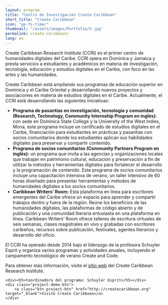 ```yaml
---
layout: program
title: "Centro de Investigación Create Caribbean"
short_title: "Create Caribbean"
icon: "pe-7s-timer"
thumbnail: "/assets/images/Portfolio/5.jpg"
permalink: create-caribbean/
lang: es
---
```


<div class="portfolio-details">
<p>Create Caribbean Research Institute (CCRI) es el primer centro de humanidades digitales del Caribe. CCRI opera en Dominica y Jamaica y presta servicios a estudiantes y académicos en materia de investigación, tecnología, educación y estudios digitales en el Caribe, con foco en las artes y las humanidades.</p>
<p>Create Caribbean está ampliando sus programas de educación superior en Dominica y el Caribe Oriental y desarrollando nuevos proyectos y asociaciones en materia de estudios digitales en el Caribe. Actualmente, el CCRI está desarrollando las siguientes iniciativas:</p>
<ul>
    <li><strong>Programa de pasantías en investigación, tecnología y comunidad (Research, Technology, Community Internship Program en inglés):</strong> con sede en Dominica State College y la University of the West Indies, Mona, este programa incluye un certificado de estudios digitales en el Caribe, financiación para estudiantes en prácticas y pasantías con socios comunitarios donde los estudiantes aplican sus habilidades digitales para preservar y compartir contenido.</li>
    <li><strong>Programa de socios comunitarios (Community Partners Program en inglés):</strong> un programa que invita a las agencias y organizaciones locales que trabajan en patrimonio cultural, educación y preservación a fin de utilizar la métodos y herramientas digitales para fortalecer el desarrollo y la programación de contenido. Este programa de socios comunitarios incluye una capacitación intensiva de verano, un taller intensivo de 60 horas diseñado para presentar herramientas y métodos de humanidades digitales a los socios comunitarios.</li>
    <li><strong>Caribbean Writers’ Room:</strong> Esta plataforma en línea para escritores emergentes del Caribe ofrece un espacio para aprender y compartir trabajos dentro y fuera de la región. Reúne los beneficios de las humanidades digitales, las plataformas de código abierto y de publicación y una comunidad literaria entusiasta en una plataforma en línea. Caribbean Writers’ Room ofrece talleres de escritura virtuales de seis semanas, clases magistrales en vivo y grabadas con escritores caribeños, recursos sobre publicación, festivales, agentes literarios y desarrollo del oficio.</li>
</ul>
<p>El CCRI ha operado desde 2014 bajo el liderazgo de la profesora Schuyler Esprit y organiza varios programas y actividades anuales, incluyendo el campamento tecnológico de verano Create and Code.</p>
<p>Para obtener más información, visite el <a href="http://createcaribbean.org/" target="_blank">sitio web</a> del Create Caribbean Research Institute.</p>

    <div><h5>Coordinadora del programa: Schuyler Esprit</h5></div>
    <div class="project-demo-btn">
        <a class="btn project-btn" href="http://createcaribbean.org" target="_blank">Visite Create Caribbean</a>
    </div>

</div>
